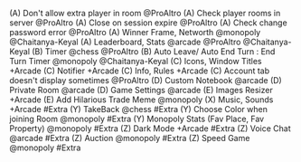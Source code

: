 (A) Don't allow extra player in room @ProAltro
(A) Check player rooms in server @ProAltro
(A) Close on session expire @ProAltro
(A) Check change password error @ProAltro
(A) Winner Frame, Networth @monopoly @Chaitanya-Keyal
(A) Leaderboard, Stats @arcade @ProAltro @Chaitanya-Keyal
(B) Timer @chess @ProAltro
(B) Auto Leave/ Auto End Turn : End Turn Timer @monopoly @Chaitanya-Keyal
(C) Icons, Window Titles +Arcade
(C) Notifier +Arcade
(C) Info, Rules +Arcade
(C) Account tab doesn't display sometimes @ProAltro
(D) Custom Notebook @arcade
(D) Private Room @arcade
(D) Game Settings @arcade
(E) Images Resizer +Arcade
(E) Add Hilarious Trade Meme @monopoly
(X) Music, Sounds +Arcade #Extra
(Y) TakeBack @chess #Extra
(Y) Choose Color when joining Room @monopoly #Extra
(Y) Monopoly Stats (Fav Place, Fav Property) @monopoly #Extra
(Z) Dark Mode +Arcade #Extra
(Z) Voice Chat @arcade #Extra
(Z) Auction @monopoly #Extra
(Z) Speed Game @monopoly #Extra
